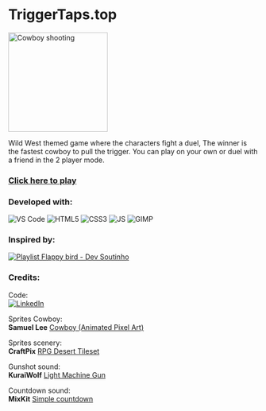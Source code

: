 # TriggerTaps.top  

<img align="center" src="https://luisfaires.github.io/TriggerTaps.top/img/CowBoyShoot.gif" alt="Cowboy shooting" style="height:200px;">

Wild West themed game where the characters fight a duel, The winner is the fastest cowboy to pull the trigger. You can play on your own or duel with a friend in the 2 player mode.

### [Click here to play](https://TriggerTaps.top/)

### Developed with:  
![VS Code](https://img.shields.io/badge/Visual_Studio_Code-0078D4?style=for-the-badge&logo=visual%20studio%20code&logoColor=white)
![HTML5](https://img.shields.io/badge/HTML5-E34F26?style=for-the-badge&logo=html5&logoColor=white)
![CSS3](https://img.shields.io/badge/CSS3-1572B6?style=for-the-badge&logo=css3&logoColor=white)
![JS](https://img.shields.io/badge/JavaScript-323330?style=for-the-badge&logo=javascript&logoColor=F7DF1E)
![GIMP](https://img.shields.io/badge/gimp-5C5543?style=for-the-badge&logo=gimp&logoColor=white)

### Inspired by:
[![Playlist Flappy bird - Dev Soutinho](https://img.shields.io/badge/Playlist_Flappy_bird_--_Dev_Soutinho-FF0000?style=for-the-badge&logo=youtube&logoColor=white)](https://www.youtube.com/playlist?list=PLTcmLKdIkOWmeNferJ292VYKBXydGeDej)

### Credits:

Code:  
[![LinkedIn](https://img.shields.io/badge/Luis_Fillipe_Aires_Souza-0077B5?style=for-the-badge&logo=linkedin&logoColor=white)](https://linkedin.com/in/luisfaires/)

Sprites Cowboy:  
**Samuel Lee** [Cowboy (Animated Pixel Art)](https://samuellee.itch.io/cow-boy-animated-pixel-art)

Sprites scenery:  
**CraftPix** [RPG Desert Tileset](https://free-game-assets.itch.io/free-rpg-desert-tileset)

Gunshot sound:  
**KuraiWolf** [Light Machine Gun](https://opengameart.org/content/light-machine-gun)

Countdown sound:  
**MixKit** [Simple countdown](https://mixkit.co/free-sound-effects/countdown/)
